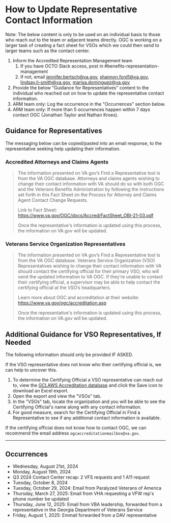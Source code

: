 # How to Update Representative Contact Information
Note: The below content is only to be used on an individual basis to those who reach out to the team or adjacent teams directly. OGC is working on a larger task of creating a fact sheet for VSOs which we could then send to larger teams such as the contact center.

1. Inform the Accredited Representation Management team
    1. If you have OCTO Slack access, post in #benefits-representation-management 
    2. If not, email jennifer.bertsch@va.gov, shannon.ford1@va.gov, lindsay.li-smith@va.gov, marisa.dominguez@va.gov
2. Provide the below "Guidance for Representatives" content to the individual who reached out on how to update the representative contact information.
3. ARM team only: Log the occurrence in the "Occurrences" section below.
4. ARM team only: If more than 5 occurrences happen within 7 days contact OGC (Jonathan Taylor and Nathan Kroes).

## Guidance for Representatives
The messaging below can be copied/pasted into an email response, to the representative seeking help updating their information.

### Accredited Attorneys and Claims Agents
> The information presented on VA.gov’s Find a Representative tool is from the VA OGC database. Attorneys and claims agents wishing to change their contact information with VA should do so with both OGC and the Veterans Benefits Administration by following the instructions set forth in this Fact Sheet on the Process for Attorney and Claims Agent Contact Change Requests.
>
> Link to Fact Sheet: https://www.va.gov/OGC/docs/Accred/FactSheet_OBI-21-03.pdf
>
> Once the representative's information is updated using this process, the information on VA.gov will be updated.

### Veterans Service Organization Representatives
> The information presented on VA.gov’s Find a Representative tool is from the VA OGC database. Veterans Service Organization (VSO) Representatives wishing to change their contact information with VA should contact the certifying official for their primary VSO, who will send the updated information to VA OGC. If they're unable to contact their certifying official, a supervisor may be able to help contact the certifying official at the VSO’s headquarters.
> 
> Learn more about OGC and accreditation at their website: https://www.va.gov/ogc/accreditation.asp
>
> Once the representative's information is updated using this process, the information on VA.gov will be updated.

## Additional Guidance for VSO Representatives, If Needed
The following information should only be provided IF ASKED.

If the VSO representative does not know who their certifying official is, we can help to uncover this.

1. To determine the Certifying Official a VSO representative can reach out to, view the [GCLAWS Accreditation database](https://ogccowbd1.dva.va.gov/Reports/report/Accreditation/Accreditation) and click the Save icon to download an Excel export.
2. Open the export and view the "VSOs" tab.
3. In the "VSOs" tab, locate the organization and you will be able to see the Certifying Official's name along with any contact information.
4. For good measure, search for the Certifying Official in Find a Representative to see if any additional contact information is available.

If the certifying official does not know how to contact OGC, we can recommend the email address `ogcaccreditationmailbox@va.gov`.

---
## Occurrences

* Wednesday, August 21st, 2024
* Monday, August 19th, 2024
* Q3 2024 Contact Center recap: 2 VFS requests and 1 A11 request
* Tuesday, October 8, 2024
* Tuesday, October 29, 2024: Email from Paralyzed Veterans of America
* Thursday, March 27, 2025: Email from VHA requesting a VFW rep's phone number be updated
* Thursday, June 12, 2025: Email from VBA leadership, forwarded from a representative in the Georgia Department of Veterans Service
* Friday, August 1, 2025: Emmail forwarded from a DAV representative

